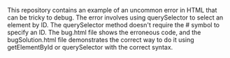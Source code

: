 This repository contains an example of an uncommon error in HTML that can be tricky to debug. The error involves using querySelector to select an element by ID. The querySelector method doesn't require the # symbol to specify an ID. The bug.html file shows the erroneous code, and the bugSolution.html file demonstrates the correct way to do it using getElementById or querySelector with the correct syntax.